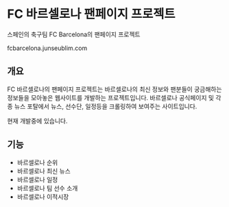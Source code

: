 # FC 바르셀로나 팬페이지 프로젝트

스페인의 축구팀 FC Barcelona의 팬페이지 프로젝트

fcbarcelona.junseublim.com

## 개요

FC 바르셀로나의 팬페이지 프로젝트는 바르셀로나의 최신 정보와 팬분들이 궁금해하는 정보들을 모아놓은 웹사이트를 개발하는 프로젝트입니다.
바르셀로나 공식페이지 및 각종 뉴스 포탈에서 뉴스, 선수단, 일정등을 크롤링하여 보여주는 사이트입니다.

현재 개발중에 있습니다.

## 기능

- 바르셀로나 순위
- 바르셀로나 최신 뉴스
- 바르셀로나 일정
- 바르셀로나 팀 선수 소개
- 바르셀로나 이적시장 



